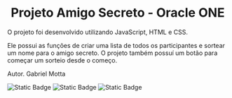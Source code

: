 
<h1 align="center"> Projeto Amigo Secreto - Oracle ONE </h1>

 O projeto foi desenvolvido utilizando JavaScript, HTML e CSS.

 Ele possui as funções de criar uma lista de todos os participantes e sortear um nome para o amigo secreto. O projeto também possuí um botão para começar um sorteio desde o começo.


Autor. Gabriel Motta

<img alt="Static Badge" src="https://camo.githubusercontent.com/c96f31386f862cfde2ebc770f138118d1d681a78f42132c997a3d435ad7a5f57/68747470733a2f2f696d672e736869656c64732e696f2f62616467652f4a6176615363726970742d79656c6c6f77" data-canonical-src="https://img.shields.io/badge/JavaScript-yellow" style="max-width: 100%;">

<img alt="Static Badge" src="https://camo.githubusercontent.com/10786dcca042208e01e3a378bfd2a07d73d7291675ccb29e3909d8641261e4a2/68747470733a2f2f696d672e736869656c64732e696f2f62616467652f4353532d626c7565" data-canonical-src="https://img.shields.io/badge/CSS-blue" style="max-width: 100%;">

<img alt="Static Badge" src="https://camo.githubusercontent.com/2ddaace00ef0281eddf65e63670ee8e387af7aa656c1b0a84bcf15cdf94ff73c/68747470733a2f2f696d672e736869656c64732e696f2f62616467652f48544d4c2d6f72616e6765" data-canonical-src="https://img.shields.io/badge/HTML-orange" style="max-width: 100%;">